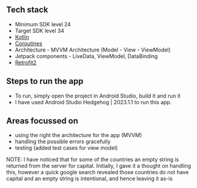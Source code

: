 ## Tech stack

- Minimum SDK level 24
- Target SDK level 34
- [Kotlin](https://kotlinlang.org/)
- [Coroutines](https://github.com/Kotlin/kotlinx.coroutines)
- Architecture - MVVM Architecture (Model - View - ViewModel)
- Jetpack components - LiveData, ViewModel, DataBinding
- [Retrofit2](https://github.com/square/retrofit)

## Steps to run the app

- To run, simply open the project in Android Studio, build it and run it
- I have used Android Studio Hedgehog | 2023.1.1 to run this app.

## Areas focussed on

- using the right the architecture for the app (MVVM)
- handling the possible errors gracefully
- testing (added test cases for view model)

NOTE: I have noticed that for some of the countries an empty string is returned from the server for
capital. Initially, I gave it a thought on handling this, however a quick google search revealed
those countries do not have capital and an empty string is intentional, and hence leaving it as-is
